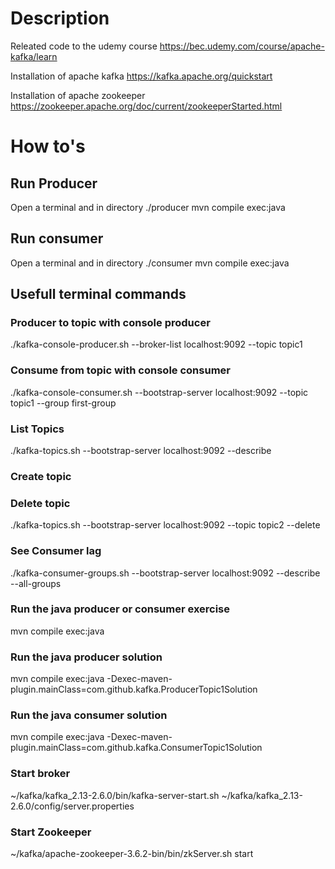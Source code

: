 # Description
Releated code to the udemy course https://bec.udemy.com/course/apache-kafka/learn

Installation of apache kafka
https://kafka.apache.org/quickstart

Installation of apache zookeeper
https://zookeeper.apache.org/doc/current/zookeeperStarted.html

# How to's

## Run Producer
Open a terminal and in directory ./producer
mvn compile exec:java

## Run consumer
Open a terminal and in directory ./consumer 
mvn compile exec:java

## Usefull  terminal commands

### Producer to topic with console producer
./kafka-console-producer.sh --broker-list localhost:9092 --topic topic1

### Consume from topic with console consumer
./kafka-console-consumer.sh --bootstrap-server localhost:9092 --topic topic1 --group first-group

### List Topics
./kafka-topics.sh --bootstrap-server localhost:9092 --describe

### Create topic


### Delete topic
./kafka-topics.sh --bootstrap-server localhost:9092 --topic topic2 --delete

### See Consumer lag
./kafka-consumer-groups.sh --bootstrap-server localhost:9092 --describe --all-groups

### Run the java producer or consumer exercise
mvn compile exec:java

### Run the java producer solution
mvn compile exec:java -Dexec-maven-plugin.mainClass=com.github.kafka.ProducerTopic1Solution

### Run the java consumer solution
mvn compile exec:java -Dexec-maven-plugin.mainClass=com.github.kafka.ConsumerTopic1Solution

### Start broker
~/kafka/kafka_2.13-2.6.0/bin/kafka-server-start.sh ~/kafka/kafka_2.13-2.6.0/config/server.properties

### Start Zookeeper
~/kafka/apache-zookeeper-3.6.2-bin/bin/zkServer.sh start


